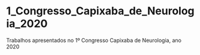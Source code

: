 # 1_Congresso_Capixaba_de_Neurologia_2020
Trabalhos apresentados no 1º Congresso Capixaba de Neurologia, ano 2020
